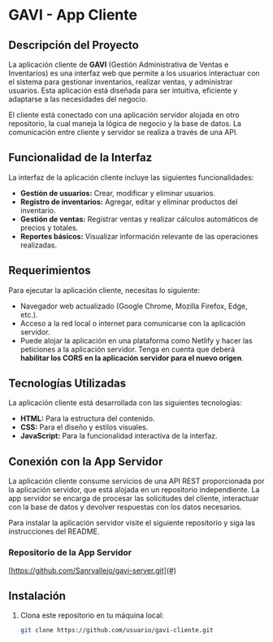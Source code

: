 # GAVI - App Cliente  

## Descripción del Proyecto  
La aplicación cliente de **GAVI** (Gestión Administrativa de Ventas e Inventarios) es una interfaz web que permite a los usuarios interactuar con el sistema para gestionar inventarios, realizar ventas, y administrar usuarios. Esta aplicación está diseñada para ser intuitiva, eficiente y adaptarse a las necesidades del negocio.  

El cliente está conectado con una aplicación servidor alojada en otro repositorio, la cual maneja la lógica de negocio y la base de datos. La comunicación entre cliente y servidor se realiza a través de una API.  

## Funcionalidad de la Interfaz  
La interfaz de la aplicación cliente incluye las siguientes funcionalidades:  
- **Gestión de usuarios:** Crear, modificar y eliminar usuarios.  
- **Registro de inventarios:** Agregar, editar y eliminar productos del inventario.  
- **Gestión de ventas:** Registrar ventas y realizar cálculos automáticos de precios y totales.  
- **Reportes básicos:** Visualizar información relevante de las operaciones realizadas.  

## Requerimientos  
Para ejecutar la aplicación cliente, necesitas lo siguiente:  
- Navegador web actualizado (Google Chrome, Mozilla Firefox, Edge, etc.).  
- Acceso a la red local o internet para comunicarse con la aplicación servidor.  
- Puede alojar la aplicación en una plataforma como Netlify y hacer las peticiones a la aplicación servidor. Tenga en cuenta que deberá **habilitar los CORS en la aplicación servidor para el nuevo origen**.

## Tecnologías Utilizadas  
La aplicación cliente está desarrollada con las siguientes tecnologías:  
- **HTML:** Para la estructura del contenido.  
- **CSS:** Para el diseño y estilos visuales.  
- **JavaScript:** Para la funcionalidad interactiva de la interfaz.  

## Conexión con la App Servidor  
La aplicación cliente consume servicios de una API REST proporcionada por la aplicación servidor, que está alojada en un repositorio independiente. La app servidor se encarga de procesar las solicitudes del cliente, interactuar con la base de datos y devolver respuestas con los datos necesarios.

Para instalar la aplicación servidor visite el siguiente repositorio y siga las instrucciones del README.

### Repositorio de la App Servidor  
[https://github.com/Sanrvallejo/gavi-server.git](#) 

## Instalación  
1. Clona este repositorio en tu máquina local:  
   ```bash  
   git clone https://github.com/usuario/gavi-cliente.git  
